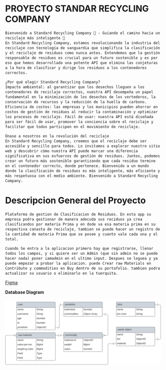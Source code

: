 # PROYECTO STANDAR RECYCLING COMPANY

```
Bienvenido a Standard Recycling Company 🏢 - Guiando el camino hacia un reciclaje más inteligente 🌳
En Standard Recycling Company, estamos revolucionando la industria del reciclaje con tecnología de vanguardia que simplifica la clasificación y el reciclaje de residuos como nunca antes. Entendemos que la gestión responsable de residuos es crucial para un futuro sostenible y es por eso que hemos desarrollado una potente API que elimina las conjeturas a la hora de clasificar y dirige los residuos a los contenedores correctos.
```

```
¿Por qué elegir Standard Recycling Company?
Impacto ambiental: al garantizar que los desechos lleguen a los contenedores de reciclaje correctos, nuestra API desempeña un papel fundamental en la minimización de los desechos de los vertederos, la conservación de recursos y la reducción de la huella de carbono. Eficiencia de costos: las empresas y los municipios pueden ahorrar en costos de gestión de residuos al reducir la contaminación y optimizar los procesos de reciclaje. Fácil de usar: nuestra API está diseñada para ser fácil de usar, promover la conciencia sobre el reciclaje y facilitar que todos participen en el movimiento de reciclaje.
```

```
Únase a nosotros en la revolución del reciclaje
En Standard Recycling Company, creemos que el reciclaje debe ser accesible y sencillo para todos. Lo invitamos a explorar nuestro sitio web y descubrir cómo nuestra API puede marcar una diferencia significativa en sus esfuerzos de gestión de residuos. Juntos, podemos crear un futuro más sostenible garantizando que cada residuo termine en el contenedor correcto, donde pertenece. Bienvenido a un mundo donde la clasificación de residuos es más inteligente, más eficiente y más respetuosa con el medio ambiente. Bienvenido a Standard Recycling Company.
```



# Descripcion General del Proyecto

``` 
Plataforma de gestion de Clasificacion de Residuos. En esta app su empresa podra gestionar de manera adecuda sus reciduos ya crea clasificandos por materia Prima y en dode va esa materia prima en su respectiva canasta de reciclaje, tambien se puede hacer un registro de la cantidad de materia Prima que se posee y cuanto vale cada una y el total.
```

``````
Cuando Se entra a la aplicacion primero hay que registrarse, llenar todos los campos, y si quiere ser un Admin (que sin admin no se puede hacer nada) poner iamadmin en el ultimo input. Despues se loguea y ya puede empezar a probar la aplicacion. puede Crear raw Materials en Contribute y commodities en Buy dentro de su portafolio. tambien podra actualizar su usuario o eliminarlo en la tuerquita.
``````

[Figma](https://www.figma.com/file/Z5t3LgB6zXUPHkJd9B9Dw6/standard-recycling-company?type=design&node-id=0%3A1&mode=design&t=830fS6n8opZKdRlc-1)

**Database Diagram**

![Alt text](https://raw.githubusercontent.com/campusricardo/PRE-Filtro_RicardoFranco/ffffb82eecad0853c8b81d7ced0845431fde7a0e/backend/standard-recycling-company.svg "Optional title")